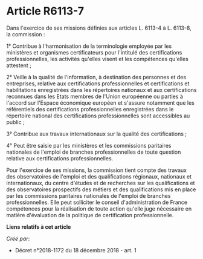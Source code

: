 # Article R6113-7

Dans l'exercice de ses missions définies aux articles L. 6113-4 à L. 6113-8, la commission :

1° Contribue à l'harmonisation de la terminologie employée par les ministères et organismes certificateurs pour l'intitulé
des certifications professionnelles, les activités qu'elles visent et les compétences qu'elles attestent ;

2° Veille à la qualité de l'information, à destination des personnes et des entreprises, relative aux certifications
professionnelles et certifications et habilitations enregistrées dans les répertoires nationaux et aux certifications
reconnues dans les Etats membres de l'Union européenne ou parties à l'accord sur l'Espace économique européen et s'assure
notamment que les référentiels des certifications professionnelles enregistrées dans le répertoire national des
certifications professionnelles sont accessibles au public ;

3° Contribue aux travaux internationaux sur la qualité des certifications ;

4° Peut être saisie par les ministères et les commissions paritaires nationales de l'emploi de branches professionnelles de
toute question relative aux certifications professionnelles.

Pour l'exercice de ses missions, la commission tient compte des travaux des observatoires de l'emploi et des qualifications
régionaux, nationaux et internationaux, du centre d'études et de recherches sur les qualifications et des observatoires
prospectifs des métiers et des qualifications mis en place par les commissions paritaires nationales de l'emploi de branches
professionnelles. Elle peut solliciter le conseil d'administration de France compétences pour la réalisation de toute action
qu'elle juge nécessaire en matière d'évaluation de la politique de certification professionnelle.

**Liens relatifs à cet article**

_Créé par_:

  - Décret n°2018-1172 du 18 décembre 2018 - art. 1
